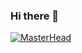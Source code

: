 ### Hi there 👋

[![MasterHead](https://i.pinimg.com/originals/88/15/63/881563d6444b370fa4ceea0c3183bb4c.gif)](https://i.pinimg.com/originals/88/15/63/881563d6444b370fa4ceea0c3183bb4c.gif)

<!--
**Uditanshu0110/Uditanshu0110** is a ✨ _special_ ✨ repository because its `README.md` (this file) appears on your GitHub profile.

Here are some ideas to get you started:

- 🔭 I’m currently working on ...
- 🌱 I’m currently learning ...
- 👯 I’m looking to collaborate on ...
- 🤔 I’m looking for help with ...
- 💬 Ask me about ...
- 📫 How to reach me: ...
- 😄 Pronouns: ...
- ⚡ Fun fact: ...
-->
